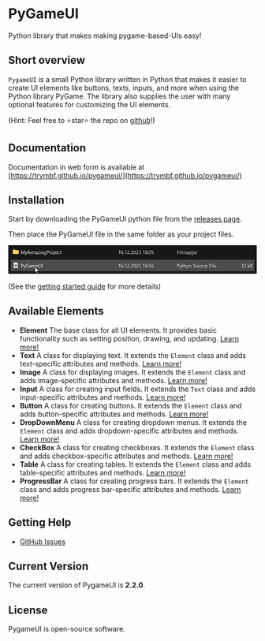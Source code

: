 # PyGameUI

Python library that makes making pygame-based-UIs easy!

## Short overview

`PygameUI` is a small Python library written in Python that makes it easier to create UI elements like buttons, texts, inputs, and more when using the Python library PyGame. The library also supplies the user with many optional features for customizing the UI elements.

(Hint: Feel free to ⭐star⭐ the repo on [github](https://github.com/trymbf/pygameui)!)

## Documentation

Documentation in web form is available at [https://trymbf.github.io/pygameui/](https://trymbf.github.io/pygameui/)

## Installation

Start by downloading the PyGameUI python file from the [releases page](https://github.com/trymbf/pygameui/releases).

Then place the PyGameUI file in the same folder as your project files.

![gif of putting the file in the same folder](assets/gifs/add_pygameui.gif)

(See the [getting started guide](getting-started.md) for more details)

## Available Elements

- **Element**
  The base class for all UI elements. It provides basic functionality such as setting position, drawing, and updating. [Learn more!](components/element.md)
- **Text**
  A class for displaying text. It extends the `Element` class and adds text-specific attributes and methods. [Learn more!](components/text.md)
- **Image**
  A class for displaying images. It extends the `Element` class and adds image-specific attributes and methods. [Learn more!](components/image.md)
- **Input**
  A class for creating input fields. It extends the `Text` class and adds input-specific attributes and methods. [Learn more!](components/input.md)
- **Button**
  A class for creating buttons. It extends the `Element` class and adds button-specific attributes and methods. [Learn more!](components/button.md)
- **DropDownMenu**
  A class for creating dropdown menus. It extends the `Element` class and adds dropdown-specific attributes and methods. [Learn more!](components/dropdown-menu.md)
- **CheckBox**
  A class for creating checkboxes. It extends the `Element` class and adds checkbox-specific attributes and methods. [Learn more!](components/checkbox.md)
- **Table**
  A class for creating tables. It extends the `Element` class and adds table-specific attributes and methods. [Learn more!](components/table.md)
- **ProgressBar**
  A class for creating progress bars. It extends the `Element` class and adds progress bar-specific attributes and methods. [Learn more!](components/progress-bar.md)

## Getting Help

- [GitHub Issues](https://github.com/trymbf/pygameui/issues)

## Current Version

The current version of PygameUI is **2.2.0**.

## License

PygameUI is open-source software.
